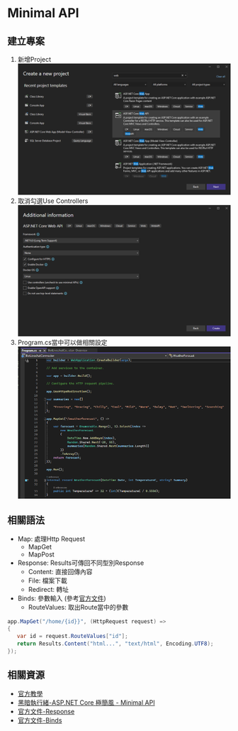 # Minimal API

## 建立專案

1. 新增Project
   ![image](./images/minimal_api/0.png)
2. 取消勾選Use Controllers
   ![image](./images/minimal_api/1.png)
3. Program.cs當中可以做相關設定
   ![image](./images/minimal_api/2.png)

## 相關語法

* Map: 處理Http Request
  * MapGet
  * MapPost
* Response: Results可傳回不同型別Response
   * Content: 直接回傳內容
   * File: 檔案下載
   * Redirect: 轉址
 * Binds: 參數輸入 (參考[官方文件](https://learn.microsoft.com/en-us/aspnet/core/fundamentals/minimal-apis/parameter-binding?view=aspnetcore-7.0))
   * RouteValues: 取出Route當中的參數

```C#
app.MapGet("/home/{id}}", (HttpRequest request) =>
{
   var id = request.RouteValues["id"];
   return Results.Content("html...", "text/html", Encoding.UTF8);
});
```

## 相關資源

* [官方教學](https://learn.microsoft.com/zh-tw/aspnet/core/fundamentals/minimal-apis?view=aspnetcore-7.0)
* [黑暗執行緒-ASP.NET Core 極簡風 - Minimal API](https://blog.darkthread.net/blog/minimal-api/)
* [官方文件-Response](https://learn.microsoft.com/en-us/aspnet/core/fundamentals/minimal-apis/responses?view=aspnetcore-7.0)
* [官方文件-Binds](https://learn.microsoft.com/en-us/aspnet/core/fundamentals/minimal-apis/parameter-binding?view=aspnetcore-7.0)
